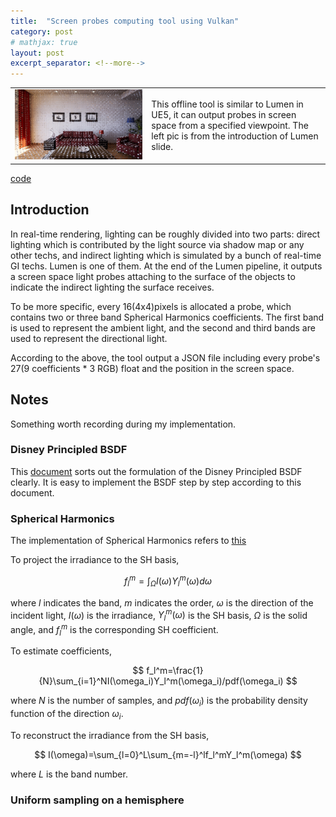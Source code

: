 ```yaml
---
title:  "Screen probes computing tool using Vulkan"
category: post
# mathjax: true
layout: post
excerpt_separator: <!--more-->
---
```


<table style="width:100%;">
    <tr>
        <td class="td-img">
                <img src="../assets/pic/screen_probes/lumen%20screen%20probe.jpg" title="Screen probes"/>
        </td>
        <td class="td-text">
            This offline tool is similar to Lumen in UE5, it can output probes in screen space from a specified viewpoint. The left pic is from the introduction of Lumen slide.
        </td>
    </tr>
</table>

<!--more-->

<div class="more"><a href="https://github.com/C-none/VK-screen-space-probe">code</a></div>

## Introduction

In real-time rendering, lighting can be roughly divided into two parts: direct lighting which is contributed by the light source via shadow map or any other techs, and indirect lighting which is simulated by a bunch of real-time GI techs. Lumen is one of them. At the end of the Lumen pipeline, it outputs a screen space light probes attaching to the surface of the objects to indicate the indirect lighting the surface receives.

To be more specific, every 16(4x4)pixels is allocated a probe, which contains two or three band Spherical Harmonics coefficients. The first band is used to represent the ambient light, and the second and third bands are used to represent the directional light.

According to the above, the tool output a JSON file including every probe's 27(9 coefficients * 3 RGB) float and the position in the screen space.

## Notes

Something worth recording during my implementation.

### Disney Principled BSDF

This [document](https://cseweb.ucsd.edu/~tzli/cse272/wi2024/homework1.pdf) sorts out the formulation of the Disney Principled BSDF clearly. It is easy to implement the BSDF step by step according to this document.

### Spherical Harmonics

The implementation of Spherical Harmonics refers to [this](https://github.com/EpicGames/UnrealEngine/blob/072300df18a94f18077ca20a14224b5d99fee872/Engine/Shaders/Private/SHCommon.ush#L226)

To project the irradiance to the SH basis,

$$
f_l^m=\int_{\Omega}I(\omega)Y_l^m(\omega)d\omega
$$

where $l$ indicates the band, $m$ indicates the order, $\omega$ is the direction of the incident light, $I(\omega)$ is the irradiance, $Y_l^m(\omega)$ is the SH basis, $\Omega$ is the solid angle, and $f_l^m$ is the corresponding SH coefficient.

To estimate coefficients,

$$
f_l^m=\frac{1}{N}\sum_{i=1}^NI(\omega_i)Y_l^m(\omega_i)/pdf(\omega_i)
$$

where $N$ is the number of samples, and $pdf(\omega_i)$ is the probability density function of the direction $\omega_i$.

To reconstruct the irradiance from the SH basis,

$$
I(\omega)=\sum_{l=0}^L\sum_{m=-l}^lf_l^mY_l^m(\omega)
$$

where $L$ is the band number.

### Uniform sampling on a hemisphere



